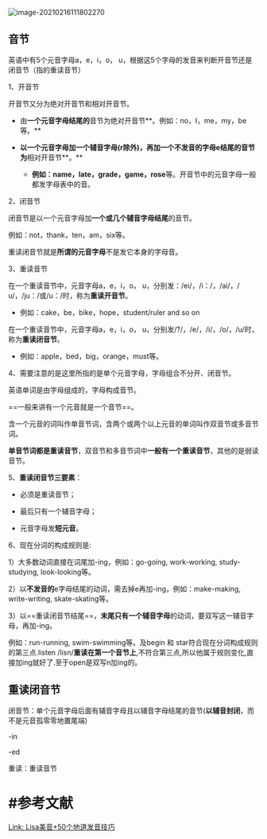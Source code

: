![image-20210216111802270](https://cdn.jsdelivr.net/gh/DaiDuncan/PicUploader/img/20210216111802.png)



## 音节

英语中有5个元音字母a，e，i，o， u，根据这5个字母的发音来判断开音节还是闭音节（指的重读音节）



1、开音节

开音节又分为绝对开音节和相对开音节。

- 由**一个元音字母结尾的**音节为绝对开音节**。例如：no，I，me，my，be等。**

- **以一个元音字母加一个辅音字母(r除外)，再加一个不发音的字母e结尾的音节为**相对开音节**。**
  - **例如：name，late，grade，game，rose**等。开音节中的元音字母一般都发字母表中的音。



2、闭音节

闭音节是以一个元音字母加**一个或几个辅音字母结尾**的音节。

例如：not，thank，ten，am，six等。

重读闭音节就是**所谓的元音字母**不是发它本身的字母音。



3、重读音节

在一个重读音节中，元音字母a，e，i，o， u，分别发：/ei/，/i：/，/ai/，/ u/，/ju：/或/u：/时，称为**重读开音节**。

- 例如：cake，be，bike，hope，student/ruler and so on 



在一个重读音节中，元音字母a，e，i，o， u，分别发/?/，/e/，/i/，/o/，/u/时，称为**重读闭音节**。

- 例如：apple，bed，big，orange，must等。



4、需要注意的是这里所指的是单个元音字母，字母组合不分开、闭音节。

英语单词是由字母组成的，字母构成音节。

==一般来讲有一个元音就是一个音节==。

含一个元音的词叫作单音节词，含两个或两个以上元音的单词叫作双音节或多音节词。

**单音节词都是重读音节**，双音节和多音节词中**一般有一个重读音节**，其他的是弱读音节。



5、**重读闭音节三要素**：

- 必须是重读音节；

- 最后只有一个辅音字母；

- 元音字母发**短元音**。



6、现在分词的构成规则是:

1）大多数动词直接在词尾加-ing，例如：go-going, work-working, study-studying, look-looking等。

2）以**不发音的**e字母结尾的动词，需去掉e再加-ing，例如：make-making, write-writing, skate-skating等。

3）以==重读闭音节结尾==，**末尾只有一个辅音字母**的动词，要双写这一辅音字母，再加-ing。

例如：run-running, swim-swimming等。及begin 和 star符合现在分词构成规则的第三点.listen /lisn/**重读在第一个音节上**,不符合第三点,所以他属于规则变化,直接加ing就好了.至于open是双写n加ing的。



## 重读闭音节

闭音节：单个元音字母后面有辅音字母且以辅音字母结尾的音节(**以辅音封闭**，而不是元音孤零零地置尾端)

-in

-ed

重读：重读音节





# #参考文献

[Link: Lisa美音+50个地道发音技巧](https://www.bilibili.com/video/av77360040/)